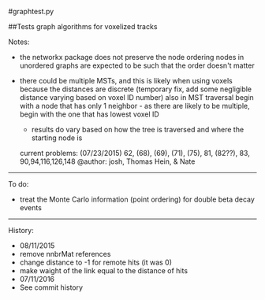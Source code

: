 #graphtest.py

##Tests graph algorithms for voxelized tracks

Notes:

 - the networkx package does not preserve the node ordering nodes in unordered
   graphs are expected to be such that the order doesn't matter
 - there could be multiple MSTs, and this is likely when using voxels
   because the distances are discrete (temporary fix, add some negligible
   distance varying based on voxel ID number) also in MST traversal begin
   with a node that has only 1 neighbor - as there are likely to be multiple,
   begin with the one that has lowest voxel ID

   * results do vary based on how the tree is traversed and where the starting
     node is

    current problems: (07/23/2015)  62, (68), (69), (71), (75), 81, (82??),
                                    83, 90,94,116,126,148
@author: josh, Thomas Hein, & Nate

----

To do:
-  treat the Monte Carlo information (point ordering)
   for double beta decay events

----

History:

- 08/11/2015
 - remove nnbrMat references
 - change distance to -1 for remote hits (it was 0)
 - make waight of the link equal to the distance of hits
- 07/11/2016
 - See commit history